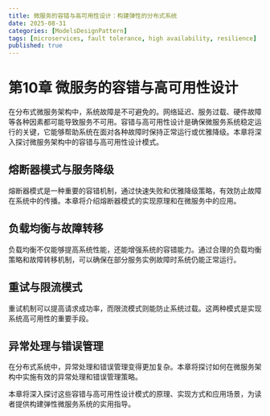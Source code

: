 ```yaml
---
title: 微服务的容错与高可用性设计：构建弹性的分布式系统
date: 2025-08-31
categories: [ModelsDesignPattern]
tags: [microservices, fault tolerance, high availability, resilience]
published: true
---
```


# 第10章 微服务的容错与高可用性设计

在分布式微服务架构中，系统故障是不可避免的。网络延迟、服务过载、硬件故障等各种因素都可能导致服务不可用。容错与高可用性设计是确保微服务系统稳定运行的关键，它能够帮助系统在面对各种故障时保持正常运行或优雅降级。本章将深入探讨微服务架构中的容错与高可用性设计模式。

## 熔断器模式与服务降级

熔断器模式是一种重要的容错机制，通过快速失败和优雅降级策略，有效防止故障在系统中的传播。本章将介绍熔断器模式的实现原理和在微服务中的应用。

## 负载均衡与故障转移

负载均衡不仅能够提高系统性能，还能增强系统的容错能力。通过合理的负载均衡策略和故障转移机制，可以确保在部分服务实例故障时系统仍能正常运行。

## 重试与限流模式

重试机制可以提高请求成功率，而限流模式则能防止系统过载。这两种模式是实现系统高可用性的重要手段。

## 异常处理与错误管理

在分布式系统中，异常处理和错误管理变得更加复杂。本章将探讨如何在微服务架构中实施有效的异常处理和错误管理策略。

本章将深入探讨这些容错与高可用性设计模式的原理、实现方式和应用场景，为读者提供构建弹性微服务系统的实用指导。